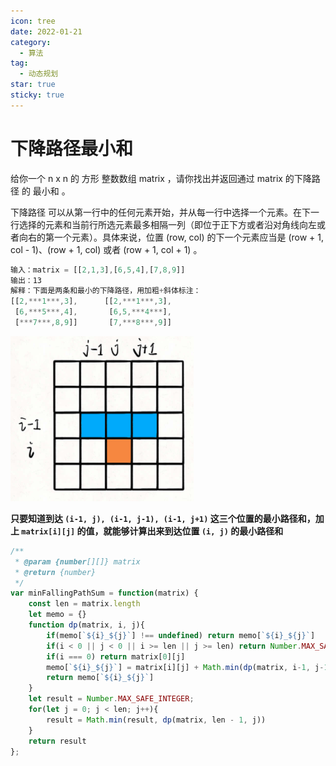 ```yaml
---
icon: tree
date: 2022-01-21
category:
  - 算法
tag:
  - 动态规划
star: true
sticky: true
---
```

# 下降路径最小和

给你一个 n x n 的 方形 整数数组 matrix ，请你找出并返回通过 matrix 的下降路径 的 最小和 。

下降路径 可以从第一行中的任何元素开始，并从每一行中选择一个元素。在下一行选择的元素和当前行所选元素最多相隔一列（即位于正下方或者沿对角线向左或者向右的第一个元素）。具体来说，位置 (row, col) 的下一个元素应当是 (row + 1, col - 1)、(row + 1, col) 或者 (row + 1, col + 1) 。

```jsx
输入：matrix = [[2,1,3],[6,5,4],[7,8,9]]
输出：13
解释：下面是两条和最小的下降路径，用加粗+斜体标注：
[[2,***1***,3],      [[2,***1***,3],
 [6,***5***,4],       [6,5,***4***],
 [***7***,8,9]]       [7,***8***,9]]
```

![Untitled](../images/minPath.png)

**只要知道到达 `(i-1, j), (i-1, j-1), (i-1, j+1)` 这三个位置的最小路径和，加上 `matrix[i][j]` 的值，就能够计算出来到达位置 `(i, j)` 的最小路径和**

```jsx
/**
 * @param {number[][]} matrix
 * @return {number}
 */
var minFallingPathSum = function(matrix) {
    const len = matrix.length
    let memo = {}
    function dp(matrix, i, j){
        if(memo[`${i}_${j}`] !== undefined) return memo[`${i}_${j}`]
        if(i < 0 || j < 0 || i >= len || j >= len) return Number.MAX_SAFE_INTEGER
        if(i === 0) return matrix[0][j]
        memo[`${i}_${j}`] = matrix[i][j] + Math.min(dp(matrix, i-1, j-1), dp(matrix, i-1, j), dp(matrix, i-1, j+1))
        return memo[`${i}_${j}`]
    }
    let result = Number.MAX_SAFE_INTEGER;
    for(let j = 0; j < len; j++){
        result = Math.min(result, dp(matrix, len - 1, j))
    }
    return result
};
```